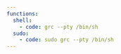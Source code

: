 ```yaml
---
functions:
  shell:
    - code: grc --pty /bin/sh
  sudo:
    - code: sudo grc --pty /bin/sh
---
```

